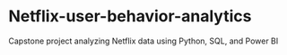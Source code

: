 # Netflix-user-behavior-analytics
Capstone project analyzing Netflix data using Python, SQL, and Power BI
